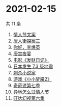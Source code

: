 # 2021-02-15

共 11 条

<!-- BEGIN -->
<!-- 最后更新时间 Mon Feb 15 2021 10:11:09 GMT+0800 (CST) -->
1. [情人节文案](https://www.zhihu.com/search?q=情人节文案)
1. [唐人街探案三](https://www.zhihu.com/search?q=唐探3)
1. [你好，李焕英](https://www.zhihu.com/search?q=李焕英)
1. [唐宫夜宴](https://www.zhihu.com/search?q=唐宫夜宴)
1. [电影《发财日记》](https://www.zhihu.com/search?q=发财日记)
1. [日本发生 7.3 级地震](https://www.zhihu.com/search?q=日本地震)
1. [刺杀小说家](https://www.zhihu.com/search?q=刺杀小说家好看吗)
1. [游戏《小小梦魇2》](https://www.zhihu.com/search?q=小小梦魇2)
1. [奇葩说第七季](https://www.zhihu.com/search?q=奇葩说)
1. [异地怎么过情人节](https://www.zhihu.com/search?q=异地情人节怎么过)
1. [旺达幻视第六集](https://www.zhihu.com/search?q=旺达幻视)
<!-- END -->
